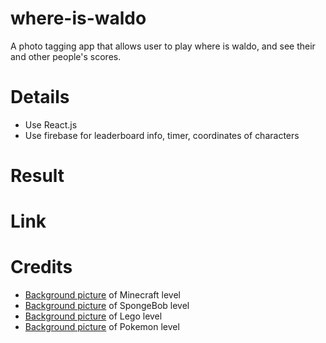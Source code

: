 # where-is-waldo
A photo tagging app that allows user to play where is waldo, and see their and other people's scores.
# Details
- Use React.js
- Use firebase for leaderboard info, timer, coordinates of characters

# Result

# Link
# Credits
- [Background picture](https://www.reddit.com/r/Minecraft/comments/qzp56v/all_blocks_and_items_arranged_according_to_what/) of Minecraft level
- [Background picture](https://nickelodeon.fandom.com/wiki/List_of_SpongeBob_SquarePants_characters?file=SpongeBob-characters-group-poster.jpg) of SpongeBob level
- [Background picture](https://www.pinterest.com/pin/224898575111297806/) of Lego level
- [Background picture](https://www.pinterest.cl/pin/697495061054672996/) of Pokemon level